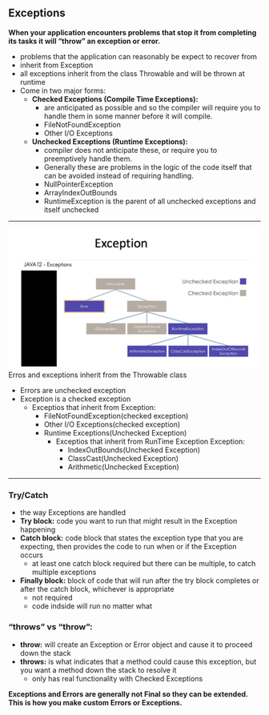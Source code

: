 ## Exceptions
**When your application encounters problems that stop it from completing its tasks it will “throw” an exception or error.**
- problems that the application can reasonably be expect to recover from
- inherit from Exception
- all exceptions inherit from the class Throwable and will be thrown at runtime
- Come in two major forms:
    - **Checked Exceptions (Compile Time Exceptions):** 
        - are anticipated as possible and so the compiler will require you to handle them in some manner before it will compile.
        - FileNotFoundException
        - Other I/O Exceptions
    - **Unchecked Exceptions (Runtime Exceptions):**
        - compiler does not anticipate these, or require you to preemptively handle them.
        - Generally these are problems in the logic of the code itself that can be avoided instead of requiring handling.
        - NullPointerException
        - ArrayIndexOutBounds
        - RuntimeException is the parent of all unchecked exceptions and itself unchecked
____________________________________

![Exceptions](img/exceptions.png)
Erros and exceptions inherit from the Throwable class
- Errors are unchecked exception
- Exception is a checked exception
    - Exceptios that inherit from Exception:
        - FileNotFoundException(checked exception)
        - Other I/O Exceptions(checked exception)
        - Runtime Exceptions(Unchecked Exception)
            - Exceptios that inherit from RunTime Exception Exception:
                - IndexOutBounds(Unchecked Exception)
                - ClassCast(Unchecked Exception)
                - Arithmetic(Unchecked Exception)

_____________________________________

### Try/Catch 
- the way Exceptions are handled
- **Try block:** code you want to run that might result in the Exception happening
- **Catch block:** code block that states the exception type that you are expecting, then provides the code to run when or if the Exception occurs
    - at least one catch block required but there can be multiple, to catch multiple exceptions
- **Finally block:** block of code that will run after the try block completes or after the catch block, whichever is appropriate
    - not required
    - code indside will run no matter what

### “throws” vs “throw”:
- **throw:** will create an Exception or Error object and cause it to proceed down the stack
- **throws:** is what indicates that a method could cause this exception, but you want a method down the stack to resolve it
    - only has real functionality with Checked Exceptions

**Exceptions and Errors are generally not Final so they can be extended. This is how you make custom Errors or Exceptions.**


